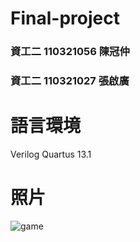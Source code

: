 # Final-project
### 資工二 110321056 陳冠仲 
### 資工二 110321027 張啟廣
# 語言環境
Verilog
Quartus 13.1
# 照片
  ![game](https://user-images.githubusercontent.com/122383629/211610812-e33b9299-2bb5-463a-83ac-d4cdb30b7008.jpg)
